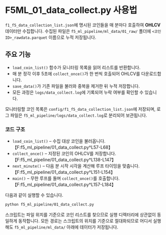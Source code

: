 # F5ML_01_data_collect.py 사용법

`f1_f5_data_collection_list.json`에 명시된 코인들을 매 분마다 호출하여
**OHLCV** 데이터만 수집합니다.
수집된 파일은 `f5_ml_pipeline/ml_data/01_raw/` 폴더에
`<코인ID>_rawdata.parquet` 이름으로 누적 저장됩니다.

## 주요 기능
- `load_coin_list()` 함수가 모니터링 목록을 읽어 리스트를 반환합니다.
- 매 분 정각 이후 5초에 `collect_once()`가 한 번씩 호출되어 OHLCV를 다운로드합니다.
- `save_data()`가 기존 파일을 불러와 중복을 제거한 뒤 누적 저장합니다.
- 모든 과정은 `logs/data_collect.log`에 기록되어 누락 여부를 확인할 수 있습니다.

모니터링할 코인 목록은 `config/f1_f5_data_collection_list.json`에 저장되며,
로그 파일은 `f5_ml_pipeline/logs/data_collect.log`로 분리되어 보관됩니다.

### 코드 구조
- `load_coin_list()` – 수집 대상 코인을 불러옵니다.【F:f5_ml_pipeline/01_data_collect.py†L57-L68】
- `collect_once()` – 지정된 코인의 OHLCV를 저장합니다.【F:f5_ml_pipeline/01_data_collect.py†L138-L147】
- `next_minute()` – 다음 분 시작 시각을 계산해 루프 타이밍을 맞춥니다.【F:f5_ml_pipeline/01_data_collect.py†L151-L154】
- `main()` – 무한 루프를 돌며 `collect_once()`를 호출합니다.【F:f5_ml_pipeline/01_data_collect.py†L157-L184】

다음과 같이 실행할 수 있습니다.
```bash
python f5_ml_pipeline/01_data_collect.py
```
스크립트는 파일 위치를 기준으로 코인 리스트를 찾으므로 실행 디렉터리에 상관없이
동일하게 동작합니다.
모든 경로는 스크립트의 위치를 기준으로 절대화되므로 어디서 실행해도 `f5_ml_pipeline/ml_data/` 아래에 데이터가 저장됩니다.
